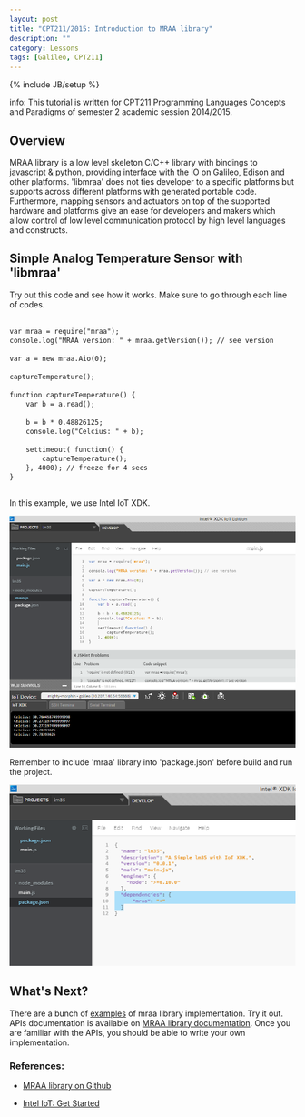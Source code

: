```yaml
---
layout: post
title: "CPT211/2015: Introduction to MRAA library"
description: ""
category: Lessons
tags: [Galileo, CPT211]
---
```

{% include JB/setup %}

info: This tutorial is written for CPT211 Programming Languages Concepts and Paradigms of semester 2 academic session 2014/2015.

## Overview

MRAA library is a low level skeleton C/C++ library with bindings to javascript & python, providing interface with the IO on Galileo, Edison and other platforms. 'libmraa' does not ties developer to a specific platforms but supports across different platforms with generated portable code. Furthermore, mapping sensors and actuators on top of the supported hardware and platforms give an ease for developers and makers which allow control of low level communication protocol by high level languages and constructs. 

## Simple Analog Temperature Sensor with 'libmraa'

Try out this code and see how it works. Make sure to go through each line of codes. 

<pre>
<code>
var mraa = require("mraa");
console.log("MRAA version: " + mraa.getVersion()); // see version

var a = new mraa.Aio(0);

captureTemperature();

function captureTemperature() {
	var b = a.read();

	b = b * 0.48826125;
	console.log("Celcius: " + b);

	settimeout( function() {
		captureTemperature();
	}, 4000); // freeze for 4 secs
}
</code>
</pre> 

In this example, we use Intel IoT XDK.

![](/img/lm35-intel-iot-xdk-example.png)

Remember to include 'mraa' library into 'package.json' before build and run the project.

![](/img/lm35-intel-iot-xdk-example-2.png)

## What's Next?

There are a bunch of [examples](https://github.com/intel-iot-devkit/mraa/tree/master/examples) of mraa library implementation. Try it out. APIs documentation is available on [MRAA library documentation](http://iotdk.intel.com/docs/master/mraa/). Once you are familiar with the APIs, you should be able to write your own implementation.

### References:

* [MRAA library on Github](https://github.com/intel-iot-devkit/mraa)

* [Intel IoT: Get Started](/lessons/2015/04/24/cpt2112015-intel-iot-xdk-get-started)
